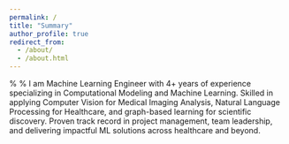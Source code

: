 ```yaml
---
permalink: /
title: "Summary"
author_profile: true
redirect_from: 
  - /about/
  - /about.html
---
```


%
%
I am Machine Learning Engineer with 4+ years of experience specializing in Computational Modeling and Machine Learning. Skilled in applying Computer Vision for Medical Imaging Analysis, Natural Language Processing for Healthcare, and graph-based learning for scientific discovery. Proven track record in project management, team leadership, and delivering impactful ML solutions across healthcare and beyond. 

